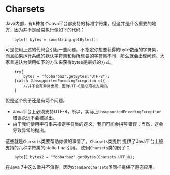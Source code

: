 # Charsets
Java内部，有6种各个Java平台都支持的标准字符集。但这并是什么重要的地方，因为并不是经常执行像如下的代码：

```
    byte[] bytes = someString.getBytes();
```
可是使用上述的代码会引起一些问题。不指定你想要获得的byte数组的字符集，而且如果运行系统的默认字符集和你所想要的字符集不同，那么就会出现问题。大家普遍认为使用如下的方法来获得bytes是最好的方式。

```
    try{
        bytes = "foobarbaz".getBytes("UTF-8");
    }catch (UnsupportedEncodingException e){
        //并不会有异常出现，因为UTF-8是必须被支持的。
    }
```
但是这个例子还是有两个问题。
- Java平台上必须支持UTF-8，所以，实际上`UnsupportedEncodingException`错误永远不会被抛出。
- 由于我们使用字符串来指定字符集的定义，我们可能会拼写错误；当然，这会导致异常的抛出。

这些就是`Charsets`类要帮助你做的事情了。`Charsets`类提供
提供了Java平台上被支持的六种字符集的static final引用。
使用`Charsets`类的例子：
```
    byte[] bytes2 = "foobarbaz".getBytes(Charsets.UTF_8);
```
在Java 7中这么做并不值得，因为`StandardCharsets`类同样提供了静态应用。
